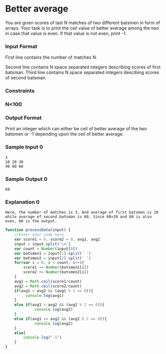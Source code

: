 # Better average

You are given scores of last N matches of two different batsmen in form of arrays. Your task is to print the ceil value of better average among the two in case that value is even. If that value is not even, print -1.

### Input Format

First line contains the number of matches N.

Second line contains N space separated integers describing scores of first batsman. Third line contains N space separated integers descibing scores of second batsman.

### Constraints

### N<100

### Output Format

Print an integer which can either be ceil of better average of the two batsmen or -1 depending upon the ceil of better average.

### Sample Input 0
```
3
10 20 30
40 80 60
```
### Sample Output 0
```
60
```
### Explanation 0
```
Here, the number of matches is 3. And average of first batsman is 20 while average of second batsman is 60. Since 60>20 and 60 is also even, 60 is the output. 
```

```javascript
function processData(input) {
    //Enter your code here
    var score1 = 0, score2 = 0, avg1, avg2
    input = input.split('\n')
    var count = Number(input[0])
    var batsmen1 = input[1].split(' ')
    var batsmen2 = input[2].split(' ')
    for(var i = 0; i < count; i++){
        score1 += Number(batsmen1[i])
        score2 += Number(batsmen2[i])
    }
    avg1 = Math.ceil(score1/count)
    avg2 = Math.ceil(score2/count)
    if(avg1 > avg2 && (avg1 % 2 == 0)){
         console.log(avg1)
    }
    else if(avg1 < avg2 && (avg2 % 2 == 0)){
             console.log(avg2)
    }
    else if(avg1 == avg2 && (avg2 % 2 == 0)){
             console.log(avg2)
    }
    else{
        console.log("-1")
    }  
} 
```